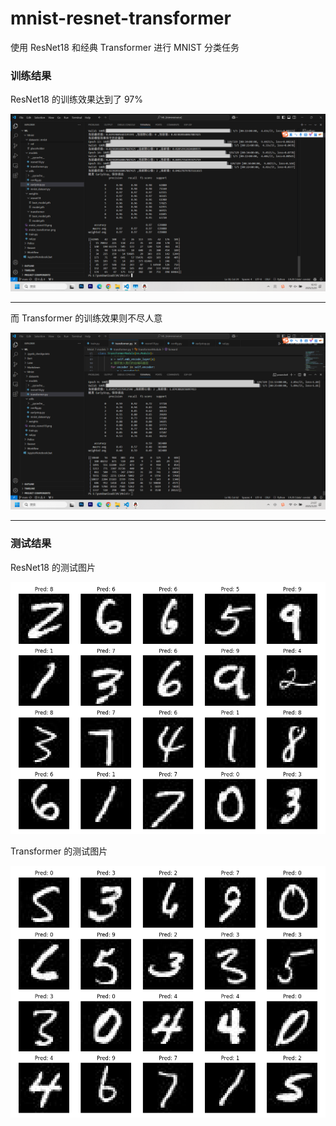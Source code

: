 # mnist-resnet-transformer
使用 ResNet18 和经典 Transformer 进行 MNIST 分类任务

### 训练结果
ResNet18 的训练效果达到了 97%

![image](./images/mnist_resnet18.png)

---
而 Transformer 的训练效果则不尽人意

![image](./images/mnist_transformer.png)

---

### 测试结果
ResNet18 的测试图片

![image](./images/test_resnet18.png)

Transformer 的测试图片

![image](./images/test_transformer.png)
